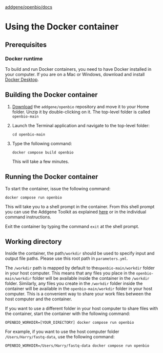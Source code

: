 [addgene/openbio/docs](https://addgene.github.io/openbio)
# Using the Docker container

## Prerequisites

### Docker runtime
To build and run Docker containers, you need to have Docker installed in your computer. If you are on a Mac or 
Windows, download and install [Docker Desktop](https://www.docker.com/products/docker-desktop).

## Building the Docker container
1. [Download](https://github.com/addgene/openbio/archive/main.zip) 
   the `addgene/openbio` repository and move it to your Home folder. Unzip it by double-clicking on it. The top-level folder is called `openbio-main`
1. Launch the Terminal application and navigate to the top-level folder:
    ```
    cd openbio-main
    ```
1. Type the following command:
    ```
    docker compose build openbio
    ```

    This will take a few minutes. 

## Running the Docker container

To start the container, issue the following command:

 ```
 docker compose run openbio
 ```

This will take you to a shell prompt in the container. From this shell prompt you can use the Addgene Toolkit as 
explained [here](https://addgene.github.io/openbio) or in the individual command instructions.

Exit the container by typing the command `exit` at the shell prompt.

## Working directory

Inside the container, the path`/workdir` should be used to specify input and output file paths. Please use this root 
path in `parameters.yml`. 

The `/workdir` path is mapped by default to the`openbio-main/workdir` folder in your host 
computer. This means that any files you place in the `openbio-main/workdir` folder will be available inside the container in the `/workdir` 
folder. Similarly, any files you create in the `/workdir` folder inside the container will be available in the 
`openbio-main/workdir` folder in your host computer. This is a convenient way to share your work files between 
the host computer and the container.


If you want to use a different folder in your host computer to share files with the container, start the container 
with the following command:
 ```
 OPENBIO_WORKDIR=[YOUR_DIRECTORY] docker compose run openbio
 ```
For example, if you want to use the host computer folder `/Users/Harry/fastq-data`, use 
the following command:
 ```
 OPENBIO_WORKDIR=/Users/Harry/fastq-data docker compose run openbio
 ```
